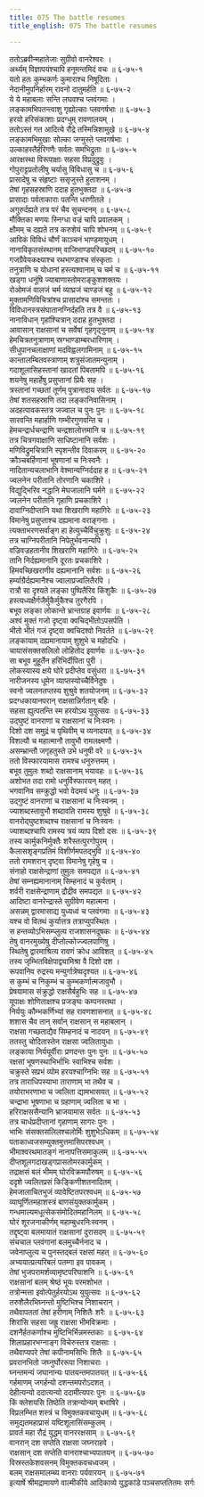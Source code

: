 ```yaml
---
title: 075 The battle resumes
title_english: 075 The battle resumes

---
```


<div class="audioEmbed"  caption="श्रीराम-हरिसीताराममूर्ति-घनपाठिभ्यां वचनम्" src="https://archive.org/download/Ramayana-recitation-Sriram-harisItArAmamUrti-Ghanapaati-v2/Kanda_6/Kanda_6_YK-075-The_battle_resumes_0.mp3"></div>

ततोऽब्रवीन्महातेजाः सुग्रीवो वानरेश्वरः ।  
अर्थ्यम् विज्ञापयंश्चापि हनूमन्तमिदं वचः ॥ ६-७५-१  
यतो हतः कुम्भकर्णः कुमाराश्च निषूदिताः ।  
नेदानीमुपनिर्हारम् रावनो दातुमर्हति ॥ ६-७५-२  
ये ये महाबलाः सन्ति लघवश्च प्लवंगमाः ।  
लङ्कामभिपतन्त्वाशु गृह्योल्काः प्लवगर्षभाः ॥ ६-७५-३  
हरयो हरिसंकाशाः प्रदग्धुम् रावणालयम् ।  
ततोऽस्तं गत आदित्ये रौद्रे तस्मिन्निशामुखे ॥ ६-७५-४  
लङ्कामभिमुखाः सोल्का जग्मुस्ते प्लवगर्षभाः ।  
उल्काहस्तैर्हरिगणैः सर्वतः समभिद्रुताः ॥ ६-७५-५  
आरक्षस्था विरूपाक्षाः सहसा विप्रदुद्रुवुः ।  
गोपुराट्टप्रतोलीषु चर्यासु विविधासु च ॥ ६-७५-६  
प्रासादेषु च संहृष्टाः ससृजुस्ते हुताशनम् ।  
तेषां गृहसहस्राणि ददाह हुतभुक्तदा ॥ ६-७५-७  
प्रासादाः पर्वताकाराः पतन्ति धरणीतले ।  
अगुरुर्दह्यते तत्र परं चैव सुचन्दनम् ॥ ६-७५-८  
मौक्तिका मणयः स्निग्धा वज्रं चापि प्रवालकम् ।  
क्षौमम् च दह्यते तत्र करुशेयं चापि शोभनम् ॥ ६-७५-९  
आविकं विविधं चौर्णं काञ्चनं भाण्डमायुधम् ।  
नानाविकृतसंस्थानम् वाजिभाण्डपरिच्छदम् ॥ ६-७५-१०  
गजग्रैवेयकक्ष्याश्च रथभाण्डाश्च संस्कृताः ।  
तनुत्राणि च योधानां हस्त्यश्वानाम् च चर्म च ॥ ६-७५-११  
खड्गा धनूंषि ज्याबाणास्तोमराङ्कुशशक्तयः ।  
रोओमजं वालजं चर्म व्याघ्रजं चाण्डजं बहु ॥ ६-७५-१२  
मुक्तामणिविचित्रांश्च प्रासादांश्च समन्ततः ।  
विविधानस्त्रसंघातानग्निर्दहति तत्र वै ॥ ६-७५-१३  
नानाविधान् गृहांश्चित्रान् ददाह हुतभुक्तदा ।  
आवासान् राक्षसानां च सर्वेषां गृहगृद्नुनाम् ॥ ६-७५-१४  
हेमचित्रतनुत्राणाम् स्रग्भाण्डाम्बरधारिणाम् ।  
सीधुपानचलाक्षाणां मदविह्वलगामिनाम् ॥ ६-७५-१५  
कान्तालम्बितवस्त्राणाम् शत्रुसंजातमन्युनाम् ।  
गदाशूलासिहस्तानां खादतां पिबतामपि ॥ ६-७५-१६  
शयनेषु महार्हेषु प्रसुप्तानां प्रियैः सह ।  
त्रस्तानां गच्छतां तूर्णम् पुत्रानादाय सर्वतः ॥ ६-७५-१७  
तेषां शतसहस्राणि तदा लङ्कानिवासिनाम् ।  
अदहत्पावकस्तत्र जज्वाल च पुनः पुनः ॥ ६-७५-१८  
सारवन्ति महार्हाणि गम्भीरगुणवन्ति च ।  
हेमचन्द्रार्धचन्द्राणि चन्द्रशालोत्तमानि च ॥ ६-७५-१९  
तत्र चित्रगवाक्षाणि साधिष्टानानि सर्वशः ।  
मणिविद्रुमचित्रानि स्पृशन्तीव दिवाकरम् ॥ ६-७५-२०  
क्रौञ्चबर्हिणानां भूषणानां च निःस्वनैः ।  
नादितान्यचलाभानि वेश्मान्यग्निर्ददाह ह ॥ ६-७५-२१  
ज्वलनेन परीतानि तोरणानि चकाशिरे ।  
विद्युद्भिरिव नद्धानि मेघजालानि घर्मगे ॥ ६-७५-२२  
ज्वलनेन परीतानि गृहाणि प्रचकाशिरे ।  
दावाग्निदीप्तानि यथा शिखराणि महागिरेः ॥ ६-७५-२३  
विमानेषु प्रसुप्ताश्च दह्यमाना वराङ्गनाः ।  
त्यक्ताभरणसर्वाङ्ग हा हेत्युच्चैर्विचुक्रुशुः ॥ ६-७५-२४  
तत्र चाग्निपरीतानि निपेतुर्भवनान्यपि ।  
वज्रिवज्रहतानीव शिखराणि महागिरेः ॥ ६-७५-२५  
तानि निर्दह्यमानानि दूरतः प्रचकाशिरे ।  
हिमवच्छिखराणीव दह्यमानानि सर्वशः ॥ ६-७५-२६  
हर्म्याग्रैर्दह्यमानैश्च ज्वालाप्रज्वलितैरपि ।  
रात्रौ सा दृश्यते लङ्का पुष्पितैरिव किंशुकैः ॥ ६-७५-२७  
हस्त्यध्यक्षैर्गजैर्मुकैर्मुकैश्च तुरगैरपि ।  
बभूव लङ्का लोकान्ते भ्रान्तग्राह इवार्णवः ॥ ६-७५-२८  
अश्वं मुक्तं गजो दृष्ट्वा क्वचिद्भीतोऽपसर्पति ।  
भीतो भीतं गजं दृष्ट्वा क्वचिदश्वो निवर्तते ॥ ६-७५-२९  
लङ्कायाम् दह्यमानायाम् शुशुभे च महोदधिः ।  
चायासंसक्तसलिलो लोहितोद इवार्णवः ॥ ६-७५-३०  
सा बभूव मुहूर्तेन हरिभिर्दीपिता पुरी ।  
लोकस्यास्य क्षये घोरे प्रदीप्तेव वसुंधरा ॥ ६-७५-३१  
नारीजनस्य धूमेन व्याप्तस्योच्चैर्विनेदुषः ।  
स्वनो ज्वलनतप्तस्य शुश्रुवे शतयोजनम् ॥ ६-७५-३२  
प्रदग्धकायानपरान् राक्षसान्निर्गतान् बहिः ।  
सहसा ह्युत्पतन्ति स्म हरयोऽथ युयुत्सवः ॥ ६-७५-३३  
उद्घुष्टं वानराणां च राक्षसानां च निःस्वनः ।  
दिशो दश समुद्रं च पृथिवीम् च व्यनादयत् ॥ ६-७५-३४  
विशल्यौ च महात्मानौ तावुभौ रामलक्ष्मणौ ।  
असम्भ्रान्तौ जगृहतुस्ते उभे धनुषी वरे ॥ ६-७५-३५  
ततो विस्फारयामास रामश्च धनुरुत्तमम् ।  
बभूव तुमुलः शब्दो राक्षसानाम् भयावहः ॥ ६-७५-३६  
अशोभत तदा रामो धनुर्विस्फारयन् महत् ।  
भगवानिव सम्क्रुद्धो भवो वेदमयं धनुः ॥ ६-७५-३७  
उद्गुष्टं वानराणां च राक्षसानां च निःस्वनम् ।  
ज्याशब्दस्तावुभौ शब्दावति रामस्य शुश्रुवे ॥ ६-७५-३८  
वानरोद्घुष्टशब्दश्च राक्षसानां च निःस्वनः ।  
ज्याशब्दश्चापि रामस्य त्रयं व्याप दिशो दसः ॥ ६-७५-३९  
तस्य कार्मुकनिर्मुक्तैः शरैस्तत्पुरगोपुरम् ।  
कैलासशृङ्गप्रतिमं विशीर्णमपतद्भुवि ॥ ६-७५-४०  
ततो रामशरान् दृष्ट्वा विमानेषु गृहेषु च ।  
संनाहो राक्षसेन्द्राणां तुमुलः समपद्यत ॥ ६-७५-४१  
तेषां सम्नह्यमानानाम् सिम्हनादं च कुर्वताम् ।  
शर्वरी राक्षसेन्द्राणाम् द्रौद्रीव समपद्यत ॥ ६-७५-४२  
आदिष्टा वानरेन्द्रास्ते सुग्रीवेण महात्मना ।  
असन्नम् द्वारमासाद्य युध्यध्वं च प्लवंगमाः ॥ ६-७५-४३  
यश्च वो वितथं कुर्यात्तत्र तत्राप्युपस्थितः ।  
स हन्तव्योऽभिसम्प्लुत्य राजशासनदूषकः ॥ ६-७५-४४  
तेषु वानरमुख्येषु दीप्तोल्कोज्ज्वलपाणिषु ।  
स्थितेषु द्वारमाश्रित्य रावणं क्रोध आविशत् ॥ ६-७५-४५  
तस्य जृम्भितविक्षेपाद्व्यामिश्रा वै दिशो दश ।  
रूपवानिव रुद्रस्य मन्युर्गात्रेष्वदृश्यत ॥ ६-७५-४६  
स कुम्भं च निकुम्भं च कुम्भकर्णात्मजावुभौ ।  
प्रेषयामास संक्रुद्धो राक्षसैर्बहुभिः सह ॥ ६-७५-४७  
यूपाक्षः शोणिताक्षश्च प्रजङ्घः कम्पनस्तथा ।  
निर्ययुः कौम्भकर्णिभ्यां सह रावणशासनात् ॥ ६-७५-४८  
शशास चैव तान् सर्वान् राक्षसान् स महाबलान् ।  
राक्षसा गच्छताद्यैव सिम्हनादं च नादयन् ॥ ६-७५-४९  
ततस्तु चोदितास्तेन राक्षसा ज्वलितायुधाः ।  
लङ्काया निर्ययूर्वीराः प्रणदन्तः पुनः पुनः ॥ ६-७५-५०  
रक्षसां भूषणस्थाभिर्भाभिः स्वाभिश्च सर्वशः ।  
चक्रुस्ते सप्रभं व्योम हरयश्चाग्निभिः सह ॥ ६-७५-५१  
तत्र ताराधिपस्याभा ताराणाम् भा तथैव च ।  
तयोराभरणाभा च ज्वलिता द्यामभासयत् ॥ ६-७५-५२  
चन्द्राभा भूषणाभा च ग्रहाणाम् ज्वलिता च भा ।  
हरिराक्षससैन्यानि भ्राजयामास सर्वतः ॥ ६-७५-५३  
तत्र चार्धप्रदीप्तानां गृहाणाम् सागरः पुनः ।  
भाभिः संसक्तसलिलश्चलोर्मिः शुशुभेऽधिकम् ॥ ६-७५-५४  
पताकाध्वजसम्युक्तमुत्तमासिपरश्वधम् ।  
भीमाश्वरथमातङ्गं नानापत्तिसमाकुलम् ॥ ६-७५-५५  
दीप्तशूलगदाखड्गप्रासतोमरकार्मुकम् ।  
तद्राक्षसं बलं भीमम् घोरविक्रमपौरुषम् ॥ ६-७५-५६  
ददृशे ज्वलितप्रसं किङ्किणीशतनादितम् ।  
हेमजालाचितभुजं व्यावेष्टितपरश्वधम् ॥ ६-७५-५७  
व्याघूर्णितमहाशस्त्रं बाणसंयुक्तकार्मुकम् ।  
गन्धमाल्यमधूत्सेकसंमोदितमहानिलम् ॥ ६-७५-५८  
घोरं शूरजनाकीर्णम् महाम्बुधरनिःस्वनम् ।  
तद्दृष्ट्वा बलमायातं राक्षसानां दुरासदम् ॥ ६-७५-५९  
संचचाल प्लवंगानां बलमुच्चैर्ननाद च ।  
जवेनाप्लुत्य च पुनस्तद्बलं रक्षसां महत् ॥ ६-७५-६०  
अभ्ययात्प्रत्यरिबलं पतम्गा इव पावकम् ।  
तेषां भुजपरामर्शव्यामृष्टपरिघाशनि ॥ ६-७५-६१  
राक्षसानां बलम् श्रेष्ठं भूयः परमशोभत ।  
तत्रोन्मत्ता इवोत्पेतुर्हरयोऽथ युयुत्सवः ॥ ६-७५-६२  
तरुशैलैरभिघ्नन्तो मुष्टिभिश्च निशाचरान् ।  
तथैवापततां तेषां हरीणाम् निशितैः शरैः ॥ ६-७५-६३  
शिरांसि सहसा जह्रू राक्षसा भीमविक्रमाः ।  
दशनैर्हतकर्णाश्च मुष्टिभिर्भिन्नमस्तकाः ॥ ६-७५-६४  
शिलाप्रहारभग्नाङ्ग विचेरुस्तत्र राक्षसाः ।  
तथैवाप्यपरे तेषां कपीनामसिभिः शितैः ॥ ६-७५-६५  
प्रवरानभितो जघ्नुर्घोररूपा निशाचराः ।  
घ्नन्तमन्यं जघानान्यः पातयन्तमपातयत् ॥ ६-७५-६६  
गर्हमाणम् जगर्हन्यो दशन्तमपरोऽदशत् ।  
देहीत्यन्यो ददात्यन्यो ददामीत्यपरः पुनः ॥ ६-७५-६७  
किं क्लेशयसि तिष्ठेति तत्रान्योन्यम् बभाषिरे ।  
विप्रलम्भित शस्त्रं च विमुक्तकवचायुधम् ॥ ६-७५-६८  
समुद्यतमहाप्रासं यष्टिशूलासिंसम्कुलम् ।  
प्रावर्त महा रौद्रं युद्धम् वानररक्षसाम् ॥ ६-७५-६९  
वानरान् दश सप्तेति राक्षसा जघ्नराहवे ।  
राक्षसान् दश सप्तेति वानराश्चाभ्यपातयन् ॥ ६-७५-७०  
विस्रस्तकेशवसनम् विमुक्तकवचध्वजम् ।  
बलम् राक्षसमालम्ब्य वानराः पर्यवारयन् ॥ ६-७५-७१  
इत्यार्षे श्रीमद्रामायणे वाल्मीकीये आदिकाव्ये युद्धकांडे पञ्चसप्ततितमः सर्गः